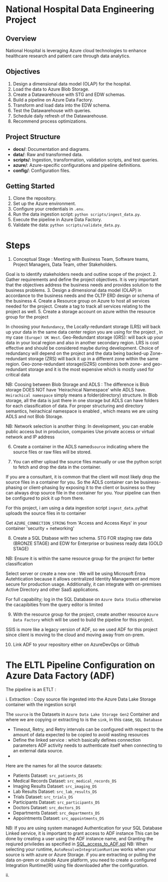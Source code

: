 # National Hospital Data Engineering Project

## Overview
National Hospital is leveraging Azure cloud technologies to enhance healthcare research and patient care through data analytics.

## Objectives
1. Design a dimensional data model (OLAP) for the hospital.
2. Load the data to Azure Blob Storage.
3. Create a Datawarehouse with STG and EDW schemas.
4. Build a pipeline on Azure Data Factory.
5. Transform and load data into the EDW schema.
6. Test the Datawarehouse with queries.
7. Schedule daily refresh of the Datawarehouse.
8. Recommend process optimizations.

## Project Structure
- **docs/**: Documentation and diagrams.
- **data/**: Raw and transformed data.
- **scripts/**: Ingestion, transformation, validation scripts, and test queries.
- **azure/**: Azure-specific configurations and pipeline definitions.
- **config/**: Configuration files.

## Getting Started
1. Clone the repository.
2. Set up the Azure environment.
3. Configure your credentials in `.env`.
4. Run the data ingestion script: `python scripts/ingest_data.py`.
5. Execute the pipeline in Azure Data Factory.
6. Validate the data: `python scripts/validate_data.py`.


# Steps 
1. Conceptual Stage : Meeting with Business Team, Software teams, Project Managers, Data Team, other Stakeholders.

Goal is to identify stakeholders needs and outline scope of the project.
2. Gather requirements and define the project objectives. It is very important that the objectives address the business needs and provides solution to the business problems.
3. Design a dimensional data model (OLAP) in accordance to the business needs and the OLTP ERD design or schema of the business
4. Create a Resource group on Azure to host all services needed for the project. Create a tag to track all services relating to the project as well.
5. Create a storage account on azure within the resource group for the project

In choosing your `Redundancy`, the Locally-redundant storage (LRS) will back up your data in the same data center region you are using for the project , in my case `(Europe) UK West`. 
Geo-Redundant storage (GRS): will back up your data in your local region and also in another secondary region.
LRS is cost effective and should be considered maybe during development. Choice of redundancy will depend on the project and the data being backed-up 
Zone-redundant storage (ZRS) will back it up in a different zone within the same region.
Geo-zone-redundant storage(GZRS) combines both zone- and geo-redundant storage and it is the most expensive which is mostly used for critical data

NB: Coosing between Blob Storage and ADLS : The difference is Blob storage DOES NOT have 'Heirachical Namespace' while ADLS have.
`Heirachical namespace` simply means a folder(directory) structure. In Blob storage, all the data is just there in one storage but ADLS can have folders for each classification of data.
For proper structuring and directory semantics, heirachical namespace is enabled , which means we are using ADLS and not Blob Storage.

NB: Network selection is another thing: In development, you can enable public access but in producion, companies Use private access or virtual network and IP address 


6. Create a container in the ADLS named`source` indicating where the source files or raw files will be stored.

7. You can either upload the source files manually or use the python script to fetch and drop the data in the container.

If you are a consultant, it is common that the client will most likely drop the source files in a container for you.
So the ADLS container can be business-phasing or client-phasing by exposing it to the client or business so they can always drop source file in the container for you.
Your pipeline can then be configured to pick it up from there.

For this project, i am using a data ingestion script `ingest_data.py`that uploads the source files in to container 

Get `AZURE_CONNECTION_STRING` from 'Access and Access Keys' in your container 'security + networking'

8. Create a SQL Dtabase with two schema. STG FOR staging raw data (BRONZE STAGE) and EDW for Enterprise or business ready data (GOLD STAGE)

NB: Ensure it is within the same resource group for the project for better classification  

Select server or create a new one : We will be using Microsoft Entra Autehtication because it allows centralized Identity Management and more secure for production usage.
Additionally, it can integrate with on-premises Active Directory and other SaaS applications.

For full capability; log in the SQL Database on `Azure Data Studio` otherwise the cacapibities from the query editor is limited

9. With the resource group for the project, create another resource `Azure Data Factory` which will be used to build the pipeline for this project.

SSIS is more like a legacy version of ADF, so we used ADF for this project since client is moving to the cloud and moving away from on-prem.


10. Link ADF to your repository either on AzureDevOps or Github

# The ELTL Pipeline Configuration on Azure Data Factory (ADF)

The pipeline is an ETLT :

i. Extraction : Copy source file ingested into the Azure Data Lake Storage container with the ingestion script

The `source` is the Datasets in `Azure Data Lake Storage Gen2` Container and where we are copying or extracting to is the `sink`, in this case, `SQL Database`

- Timeout, Retry, and Retry intervals can be configured with respect to the amount of data expected to be copied to avoid wasting resources
- Define the linked service : which basically defines connection parameters ADF activity needs to authenticate itself when connecting to an external data source.
- 

Here are the names for all the source datasets:

- Patients Dataset: `src_patients_DS`
- Medical Records Dataset: `src_medical_records_DS`
- Imaging Results Dataset: `src_imaging_DS`
- Lab Results Dataset: `src_lab_results_DS`
- Trials Dataset: `src_trials_DS`
- Participants Dataset: `src_participants_DS`
- Doctors Dataset: `src_doctors_DS`
- Departments Dataset: `src_departments_DS`
- Appointments Dataset: `src_appointments_DS`

NB: If you are using system managed Authentication for your SQL Database Linked service, it is important to grant access to ADF instance 
This can be done by creating a user using the ADF instance name, and Granting the reqiured priviledes as specified in [SQL_access_to_ADF.sql](sql%2FSQL_access_to_ADF.sql)
NB: When selecting your runtime, `AutoResolveIntegrationRuntime` works when your source is with azure or Azure Storage. if you are extracting or pulling the data on-prem or outside Azure platform, you need to create a configured Integration Runtime(IR) using file downloaded after the configuration. 

ii. 









